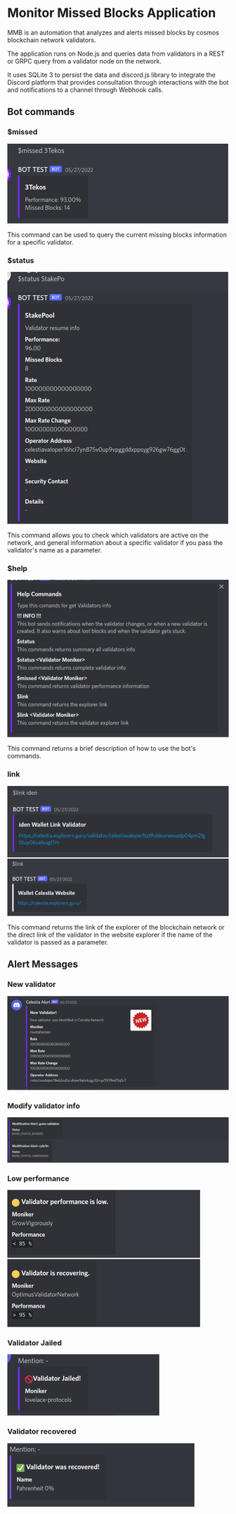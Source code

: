 # Monitor Missed Blocks Application

MMB is an automation that analyzes and alerts missed blocks by cosmos blockchain network validators.

The application runs on Node.js and queries data from validators in a REST or GRPC query from a validator node on the network.

It uses SQLite 3 to persist the data and discord.js library to integrate the Discord platform that provides consultation through interactions with the bot and notifications to a channel through Webhook calls.


## Bot commands

### $missed

![Missed command](https://github.com/Michel-Leidson/mmb-features/blob/main/img/discord-missed-command-bot-01.png)

This command can be used to query the current missing blocks information for a specific validator.

### $status

![Status command](https://github.com/Michel-Leidson/mmb-features/blob/main/img/discord-status-command-bot-01.png)

This command allows you to check which validators are active on the network, and general information about a specific validator if you pass the validator's name as a parameter.

### $help

![Help command](https://github.com/Michel-Leidson/mmb-features/blob/main/img/discord-help-command-bot.png)

This command returns a brief description of how to use the bot's commands.

### link

![Link command](https://github.com/Michel-Leidson/mmb-features/blob/main/img/discord-link-command-bot-01.png)
![Link command](https://github.com/Michel-Leidson/mmb-features/blob/main/img/discord-link-command-bot-02.png)

This command returns the link of the explorer of the blockchain network or the direct link of the validator in the website explorer if the name of the validator is passed as a parameter.

## Alert Messages

### New validator

![New Validator alert message](https://github.com/Michel-Leidson/mmb-features/blob/main/img/discord-new-validator-message.png)

### Modify validator info

![Modify info validator alert message](https://github.com/Michel-Leidson/mmb-features/blob/main/img/discord-validator-info-modify-message.png)

### Low performance

![Low performance alert message](https://github.com/Michel-Leidson/mmb-features/blob/main/img/discord-low-performance-alert-01.png)
![Low performance alert message](https://github.com/Michel-Leidson/mmb-features/blob/main/img/discord-low-performance-alert-02.png)

### Validator Jailed

![Jailed validator alert message](https://github.com/Michel-Leidson/mmb-features/blob/main/img/discord-validator-jailed-message.png)

### Validator recovered

![Recovered validator alert message](https://github.com/Michel-Leidson/mmb-features/blob/main/img/discord-recovered-alert.png)
